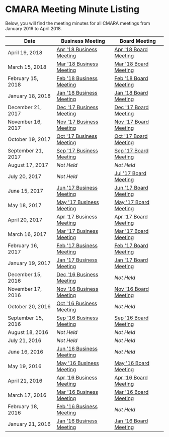 # CMARA Meeting Minute Listing

Below, you will find the meeting minutes for all CMARA meetings from January 2016 to April 2018.

| Date | Business Meeting | Board Meeting |
|------|------------------|---------------|
| April 19, 2018 | [Apr '18 Business Meeting](https://share.cranstonide.com/w1ide/cmara/meeting-minutes/2018-04-19-business-meeting.pdf) | [Apr '18 Board Meeting](https://share.cranstonide.com/w1ide/cmara/meeting-minutes/2018-04-19-board-meeting.pdf) |
| March 15, 2018 | [Mar '18 Business Meeting](https://share.cranstonide.com/w1ide/cmara/meeting-minutes/2018-03-15-business-meeting.pdf) | [Mar '18 Board Meeting](https://share.cranstonide.com/w1ide/cmara/meeting-minutes/2018-03-15-board-meeting.pdf) |
| February 15, 2018 | [Feb '18 Business Meeting](https://share.cranstonide.com/w1ide/cmara/meeting-minutes/2018-02-15-business-meeting.pdf) | [Feb '18 Board Meeting](https://share.cranstonide.com/w1ide/cmara/meeting-minutes/2018-02-15-board-meeting.pdf) |
| January 18, 2018 | [Jan '18 Business Meeting](https://share.cranstonide.com/w1ide/cmara/meeting-minutes/2018-01-18-business-meeting.pdf) | [Jan '18 Board Meeting](https://share.cranstonide.com/w1ide/cmara/meeting-minutes/2018-01-18-board-meeting.pdf) |
| December 21, 2017 | [Dec '17 Business Meeting](https://share.cranstonide.com/w1ide/cmara/meeting-minutes/2017-12-21-business-meeting.pdf) | [Dec '17 Board Meeting](https://share.cranstonide.com/w1ide/cmara/meeting-minutes/2017-12-21-board-meeting.pdf) |
| November 16, 2017 | [Nov '17 Business Meeting](https://share.cranstonide.com/w1ide/cmara/meeting-minutes/2017-11-16-business-meeting.pdf) | [Nov '17 Board Meeting](https://share.cranstonide.com/w1ide/cmara/meeting-minutes/2017-11-16-board-meeting.pdf) |
| October 19, 2017 | [Oct '17 Business Meeting](https://share.cranstonide.com/w1ide/cmara/meeting-minutes/2017-10-19-business-meeting.pdf) | [Oct '17 Board Meeting](https://share.cranstonide.com/w1ide/cmara/meeting-minutes/2017-10-19-board-meeting.pdf) |
| September 21, 2017 | [Sep '17 Business Meeting](https://share.cranstonide.com/w1ide/cmara/meeting-minutes/2017-09-21-business-meeting.pdf) | [Sep '17 Board Meeting](https://share.cranstonide.com/w1ide/cmara/meeting-minutes/2017-09-21-board-meeting.pdf) |
| August 17, 2017 | _Not Held_ | _Not Held_ |
| July 20, 2017 | _Not Held_ | [Jul '17 Board Meeting](https://share.cranstonide.com/w1ide/cmara/meeting-minutes/2017-07-20-board-meeting.pdf) |
| June 15, 2017 | [Jun '17 Business Meeting](https://share.cranstonide.com/w1ide/cmara/meeting-minutes/2017-06-15-business-meeting.pdf) | [Jun '17 Board Meeting](https://share.cranstonide.com/w1ide/cmara/meeting-minutes/2017-06-15-board-meeting.pdf) |
| May 18, 2017 | [May '17 Business Meeting](https://share.cranstonide.com/w1ide/cmara/meeting-minutes/2017-05-18-business-meeting.pdf) | [May '17 Board Meeting](https://share.cranstonide.com/w1ide/cmara/meeting-minutes/2017-05-18-board-meeting.pdf) |
| April 20, 2017 | [Apr '17 Business Meeting](https://share.cranstonide.com/w1ide/cmara/meeting-minutes/2017-04-20-business-meeting.pdf) | [Apr '17 Board Meeting](https://share.cranstonide.com/w1ide/cmara/meeting-minutes/2017-04-20-board-meeting.pdf) |
| March 16, 2017 | [Mar '17 Business Meeting](https://share.cranstonide.com/w1ide/cmara/meeting-minutes/2017-03-16-business-meeting.pdf) | [Mar '17 Board Meeting](https://share.cranstonide.com/w1ide/cmara/meeting-minutes/2017-03-16-board-meeting.pdf) |
| February 16, 2017 | [Feb '17 Business Meeting](https://share.cranstonide.com/w1ide/cmara/meeting-minutes/2017-02-16-business-meeting.pdf) | [Feb '17 Board Meeting](https://share.cranstonide.com/w1ide/cmara/meeting-minutes/2017-02-16-board-meeting.pdf) |
| January 19, 2017 | [Jan '17 Business Meeting](https://share.cranstonide.com/w1ide/cmara/meeting-minutes/2017-01-19-business-meeting.pdf) | [Jan '17 Board Meeting](https://share.cranstonide.com/w1ide/cmara/meeting-minutes/2017-01-19-board-meeting.pdf) |
| December 15, 2016 | [Dec '16 Business Meeting](https://share.cranstonide.com/w1ide/cmara/meeting-minutes/2016-12-15-business-meeting.pdf) | _Not Held_ |
| November 17, 2016 | [Nov '16 Business Meeting](https://share.cranstonide.com/w1ide/cmara/meeting-minutes/2016-11-17-business-meeting.pdf) | [Nov '16 Board Meeting](https://share.cranstonide.com/w1ide/cmara/meeting-minutes/2016-11-17-board-meeting.pdf) |
| October 20, 2016 | [Oct '16 Business Meeting](https://share.cranstonide.com/w1ide/cmara/meeting-minutes/2016-10-20-business-meeting.pdf) | _Not Held_ |
| September 15, 2016 | [Sep '16 Business Meeting](https://share.cranstonide.com/w1ide/cmara/meeting-minutes/2016-09-15-business-meeting.pdf) | [Sep '16 Board Meeting](https://share.cranstonide.com/w1ide/cmara/meeting-minutes/2016-09-15-board-meeting.pdf) |
| August 18, 2016 | _Not Held_ | _Not Held_ |
| July 21, 2016 | _Not Held_ | _Not Held_ |
| June 16, 2016 | [Jun '16 Business Meeting](https://share.cranstonide.com/w1ide/cmara/meeting-minutes/2016-06-16-business-meeting.pdf) | _Not Held_ |
| May 19, 2016 | [May '16 Business Meeting](https://share.cranstonide.com/w1ide/cmara/meeting-minutes/2016-05-19-business-meeting.pdf) | [May '16 Board Meeting](https://share.cranstonide.com/w1ide/cmara/meeting-minutes/2016-05-19-board-meeting.pdf) |
| April 21, 2016 | [Apr '16 Business Meeting](https://share.cranstonide.com/w1ide/cmara/meeting-minutes/2016-04-21-business-meeting.pdf) | [Apr '16 Board Meeting](https://share.cranstonide.com/w1ide/cmara/meeting-minutes/2016-04-21-board-meeting.pdf) |
| March 17, 2016 | [Mar '16 Business Meeting](https://share.cranstonide.com/w1ide/cmara/meeting-minutes/2016-03-17-business-meeting.pdf) | [Mar '16 Board Meeting](https://share.cranstonide.com/w1ide/cmara/meeting-minutes/2016-03-17-board-meeting.pdf) |
| February 18, 2016 | [Feb '16 Business Meeting](https://share.cranstonide.com/w1ide/cmara/meeting-minutes/2016-02-18-business-meeting.pdf) | _Not Held_ |
| January 21, 2016 | [Jan '16 Business Meeting](https://share.cranstonide.com/w1ide/cmara/meeting-minutes/2016-01-21-business-meeting.pdf) | [Jan '16 Board Meeting](https://share.cranstonide.com/w1ide/cmara/meeting-minutes/2016-01-21-board-meeting.pdf) |
